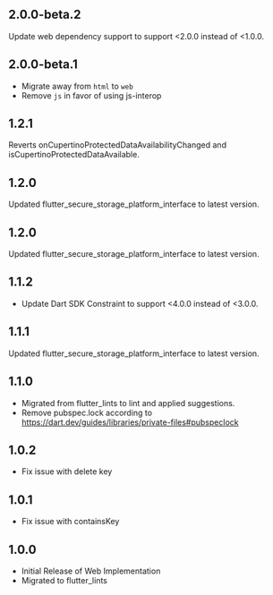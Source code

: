## 2.0.0-beta.2
Update web dependency support to support <2.0.0 instead of <1.0.0.

## 2.0.0-beta.1
- Migrate away from `html` to `web`
- Remove `js` in favor of using js-interop

## 1.2.1
Reverts onCupertinoProtectedDataAvailabilityChanged and isCupertinoProtectedDataAvailable.

## 1.2.0
Updated flutter_secure_storage_platform_interface to latest version.

## 1.2.0
Updated flutter_secure_storage_platform_interface to latest version.

## 1.1.2
- Update Dart SDK Constraint to support <4.0.0 instead of <3.0.0.

## 1.1.1
Updated flutter_secure_storage_platform_interface to latest version.

## 1.1.0
- Migrated from flutter_lints to lint and applied suggestions.
- Remove pubspec.lock according to https://dart.dev/guides/libraries/private-files#pubspeclock

## 1.0.2
- Fix issue with delete key

## 1.0.1
- Fix issue with containsKey

## 1.0.0
- Initial Release of Web Implementation
- Migrated to flutter_lints
